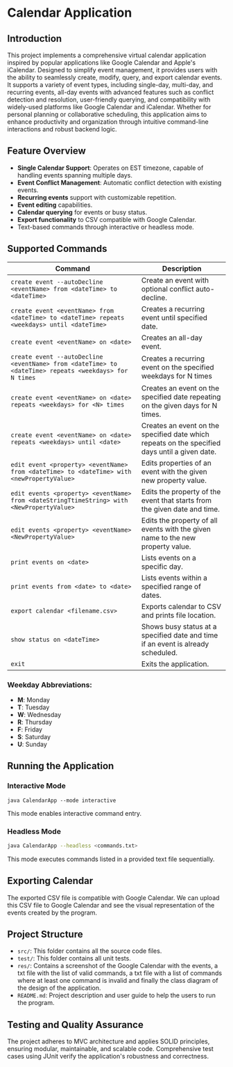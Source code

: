 # Calendar Application

## Introduction

This project implements a comprehensive virtual calendar application inspired by popular applications like Google Calendar and Apple's iCalendar. Designed to simplify event management, it provides users with the ability to seamlessly create, modify, query, and export calendar events. It supports a variety of event types, including single-day, multi-day, and recurring events, all-day events with advanced features such as conflict detection and resolution, user-friendly querying, and compatibility with widely-used platforms like Google Calendar and iCalendar. Whether for personal planning or collaborative scheduling, this application aims to enhance productivity and organization through intuitive command-line interactions and robust backend logic.
## Feature Overview

- **Single Calendar Support**: Operates on EST timezone, capable of handling events spanning multiple days.
- **Event Conflict Management**: Automatic conflict detection with existing events.
- **Recurring events** support with customizable repetition.
- **Event editing** capabilities.
- **Calendar querying** for events or busy status.
- **Export functionality** to CSV compatible with Google Calendar.
- Text-based commands through interactive or headless mode.

## Supported Commands

| Command                                                                                                 | Description                                                                                    |
| ------------------------------------------------------------------------------------------------------- | ---------------------------------------------------------------------------------------------- |
| `create event --autoDecline <eventName> from <dateTime> to <dateTime>`                                  | Create an event with optional conflict auto-decline.                                           |
| `create event <eventName> from <dateTime> to <dateTime> repeats <weekdays> until <dateTime>`            | Creates a recurring event until specified date.                                                | 
| `create event <eventName> on <date>`                                                                    | Creates an all-day event.                                                                      |
| `create event --autoDecline <eventName> from <dateTime> to <dateTime> repeats <weekdays> for N times`   | Creates a recurring event on the specified weekdays for N times                                |
| `create event <eventName> on <date> repeats <weekdays> for <N> times`                                   | Creates an event on the specified date repeating on the given days for N times.                |
| `create event <eventName> on <date> repeats <weekdays> until <date>`                                    | Creates an event on the specified date which repeats on the specified days until a given date. |
| `edit event <property> <eventName> from <dateTime> to <dateTime> with <newPropertyValue>`               | Edits properties of an event with the given new property value.                                |
| `edit events <property> <eventName> from <dateStringTtimeString> with <NewPropertyValue>`               | Edits the property of the event that starts from the given date and time.                      |
| `edit events <property> <eventName> <NewPropertyValue>`                                                 | Edits the property of all events with the given name to the new property value.                |
| `print events on <date>`                                                                                | Lists events on a specific day.                                                                |
| `print events from <date> to <date>`                                                                    | Lists events within a specified range of dates.                                                |
| `export calendar <filename.csv>`                                                                        | Exports calendar to CSV and prints file location.                                              |
| `show status on <dateTime>`                                                                             | Shows busy status at a specified date and time if an event is already scheduled.               |
| `exit`                                                                                                  | Exits the application.                                                                         |

### Weekday Abbreviations:

- **M**: Monday
- **T**: Tuesday
- **W**: Wednesday
- **R**: Thursday
- **F**: Friday
- **S**: Saturday
- **U**: Sunday

## Running the Application

### Interactive Mode

```
java CalendarApp --mode interactive
```

This mode enables interactive command entry.

### Headless Mode

```bash
java CalendarApp --headless <commands.txt>
```

This mode executes commands listed in a provided text file sequentially.

## Exporting Calendar

The exported CSV file is compatible with Google Calendar. We can upload this CSV file to Google Calendar and see the visual representation of the events created by the program. 

## Project Structure

- `src/`: This folder contains all the source code files.
- `test/`: This folder contains all unit tests.
- `res/`: Contains a screenshot of the Google Calendar with the events, a txt file with the list of valid commands, a txt file with a list of commands where at least one command is invalid and finally the class diagram of the design of the application.
- `README.md`: Project description and user guide to help the users to run the program.

## Testing and Quality Assurance

The project adheres to MVC architecture and applies SOLID principles, ensuring modular, maintainable, and scalable code. Comprehensive test cases using JUnit verify the application's robustness and correctness.

